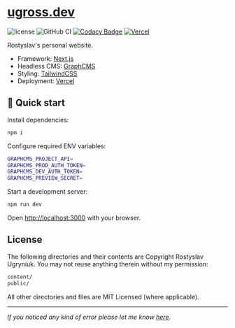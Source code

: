 
# [ugross.dev](https://ugross.dev)

![license](https://img.shields.io/github/license/ugross/ugross.dev)
![GitHub CI](https://github.com/ugross/ugross.dev/actions/workflows/build.yml/badge.svg)
[![Codacy Badge](https://api.codacy.com/project/badge/Grade/9ac535ad84b14490a3719360dd41fa20)](https://www.codacy.com/app/ugr.ross/ugross.dev?utm_source=github.com&utm_medium=referral&utm_content=UgRoss/ugross.dev&utm_campaign=Badge_Grade)
[![Vercel](https://therealsujitk-vercel-badge.vercel.app/?app=ugross-dev)](https://ugross.dev)

Rostyslav's personal website.

* Framework: [Next.js](https://nextjs.org/)
* Headless CMS: [GraphCMS](https://graphcms.com/)
* Styling: [TailwindCSS](https://tailwindcss.com/)
* Deployment: [Vercel](https://vercel.com/)


## 🚀 Quick start

Install dependencies:

```bash
npm i
```

Configure required ENV variables:

```sh
GRAPHCMS_PROJECT_API=
GRAPHCMS_PROD_AUTH_TOKEN=
GRAPHCMS_DEV_AUTH_TOKEN=
GRAPHCMS_PREVIEW_SECRET=
```

Start a development server:

```bash
npm run dev
```

Open [http://localhost:3000](http://localhost:3000) with your browser.

## License

The following directories and their contents are Copyright Rostyslav Ugryniuk. You may not reuse anything therein without my permission:

```bash
content/
public/
```

All other directories and files are MIT Licensed (where applicable).

---

_If you noticed any kind of error please let me know [here](https://github.com/UgRoss/ugross.dev/issues/new)._
